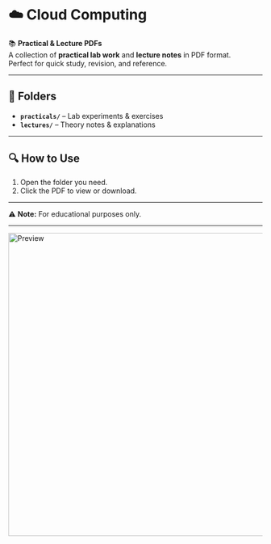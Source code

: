 # ☁️ Cloud Computing

📚 **Practical & Lecture PDFs**  
A collection of **practical lab work** and **lecture notes** in PDF format.  
Perfect for quick study, revision, and reference.

---

## 📂 Folders
- **`practicals/`** – Lab experiments & exercises  
- **`lectures/`** – Theory notes & explanations  

---

## 🔍 How to Use
1. Open the folder you need.  
2. Click the PDF to view or download.  

---

⚠ **Note:** For educational purposes only.  

---

<img src="cc" alt="Preview" width="600">
